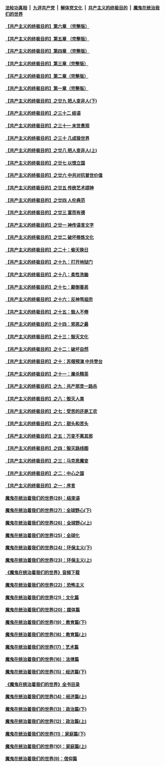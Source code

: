 ####  [法轮功真相](../../../../basic/blob/master/README.md?t=04062130) &nbsp;|&nbsp; [九评共产党](../../../../9ping.md/blob/master/README.md?t=04062130) &nbsp;|&nbsp; [解体党文化](../../../../jtdwh.md/blob/master/README.md?t=04062130)  &nbsp;|&nbsp; [共产主义的终极目的](../../../../gczydzjmd.md/blob/master/README.md?t=04062130) &nbsp;|&nbsp; [魔鬼在统治我们的世界](../../../../mgztzwmdsj.md/blob/master/README.md?t=04062130) 

#### [【共产主义的终极目的】第六章 （完整版）](../pages/nsc422/n11428913.md?t=04062130) 

#### [【共产主义的终极目的】第五章 （完整版）](../pages/nsc422/n11428912.md?t=04062130) 

#### [【共产主义的终极目的】第四章 （完整版）](../pages/nsc422/n11428907.md?t=04062130) 

#### [【共产主义的终极目的】第三章（完整版）](../pages/nsc422/n11428848.md?t=04062130) 

#### [【共产主义的终极目的】第二章（完整版）](../pages/nsc422/n11428831.md?t=04062130) 

#### [【共产主义的终极目的】第一章（完整版）](../pages/nsc422/n11417651.md?t=04062130) 

#### [【共产主义的终极目的】之廿九 把人变非人(下)](../pages/nsc422/n11344140.md?t=04062130) 

#### [【共产主义的终极目的】之三十二 结语](../pages/nsc422/n11360535.md?t=04062130) 

#### [【共产主义的终极目的】之三十一 末世景观](../pages/nsc422/n11351129.md?t=04062130) 

#### [【共产主义的终极目的】之三十 几成狼世界](../pages/nsc422/n11348280.md?t=04062130) 

#### [【共产主义的终极目的】之廿八 把人变非人(上)](../pages/nsc422/n11340492.md?t=04062130) 

#### [【共产主义的终极目的】之廿七 以恨立国](../pages/nsc422/n11336944.md?t=04062130) 

#### [【共产主义的终极目的】之廿六 中共对抗普世价值](../pages/nsc422/n11324785.md?t=04062130) 

#### [【共产主义的终极目的】之廿五 传统艺术颂神](../pages/nsc422/n11296396.md?t=04062130) 

#### [【共产主义的终极目的】之廿四 人伦典范](../pages/nsc422/n11296397.md?t=04062130) 

#### [【共产主义的终极目的】之廿三 富而有德](../pages/nsc422/n11283598.md?t=04062130) 

#### [【共产主义的终极目的】之廿一 神传语言文字](../pages/nsc422/n11263265.md?t=04062130) 

#### [【共产主义的终极目的】之廿二 破坏修炼文化](../pages/nsc422/n11245728.md?t=04062130) 

#### [【共产主义的终极目的】之二十：偷天换日](../pages/nsc422/n11238846.md?t=04062130) 

#### [【共产主义的终极目的】之十九：打开地狱门](../pages/nsc422/n11206376.md?t=04062130) 

#### [【共产主义的终极目的】之十八：柔性洗脑](../pages/nsc422/n11199994.md?t=04062130) 

#### [【共产主义的终极目的】之十七：颠倒善恶](../pages/nsc422/n11179782.md?t=04062130) 

#### [【共产主义的终极目的】之十六：反神骂祖宗](../pages/nsc422/n11166798.md?t=04062130) 

#### [【共产主义的终极目的】之十五：毁人不倦](../pages/nsc422/n11166792.md?t=04062130) 

#### [【共产主义的终极目的】之十四：邪恶之最](../pages/nsc422/n11150249.md?t=04062130) 

#### [【共产主义的终极目的】之十三：毁灭文化](../pages/nsc422/n11135227.md?t=04062130) 

#### [【共产主义的终极目的】之十二：破坏自然](../pages/nsc422/n11135214.md?t=04062130) 

#### [【共产主义的终极目的】之十：苏俄预演 中共登台](../pages/nsc422/n11118424.md?t=04062130) 

#### [【共产主义的终极目的】之十一：屠杀精英](../pages/nsc422/n11118442.md?t=04062130) 

#### [【共产主义的终极目的】之九：共产邪灵一路杀](../pages/nsc422/n11114139.md?t=04062130) 

#### [【共产主义的终极目的】之八：毁灭人类](../pages/nsc422/n11108503.md?t=04062130) 

#### [【共产主义的终极目的】之七：受苦的还是工农](../pages/nsc422/n11101809.md?t=04062130) 

#### [【共产主义的终极目的】之六：甜头和苦头](../pages/nsc422/n11096971.md?t=04062130) 

#### [【共产主义的终极目的】之五：万变不离其邪](../pages/nsc422/n11091285.md?t=04062130) 

#### [【共产主义的终极目的】之四：毁灭路线图](../pages/nsc422/n11086284.md?t=04062130) 

#### [【共产主义的终极目的】之三：马克思魔变](../pages/nsc422/n11061941.md?t=04062130) 

#### [【共产主义的终极目的】之二：中心之国](../pages/nsc422/n11047728.md?t=04062130) 

#### [【共产主义的终极目的】之一：序言](../pages/nsc422/n11086077.md?t=04062130) 

#### [魔鬼在统治着我们的世界(28)：结束语](../pages/nsc422/n10936246.md?t=04062130) 

#### [魔鬼在统治着我们的世界(27)：全球野心(下)](../pages/nsc422/n10928319.md?t=04062130) 

#### [魔鬼在统治着我们的世界(26)：全球野心(上)](../pages/nsc422/n10900318.md?t=04062130) 

#### [魔鬼在统治着我们的世界(25)：全球化](../pages/nsc422/n10788205.md?t=04062130) 

#### [魔鬼在统治着我们的世界(24)：环保主义(下)](../pages/nsc422/n10695307.md?t=04062130) 

#### [魔鬼在统治着我们的世界(23)：环保主义(上)](../pages/nsc422/n10688613.md?t=04062130) 

#### [《魔鬼在统治着我们的世界》音频下载](../pages/nsc422/n10635553.md?t=04062130) 

#### [魔鬼在统治着我们的世界(22)：恐怖主义](../pages/nsc422/n10614727.md?t=04062130) 

#### [魔鬼在统治着我们的世界(21)：文化篇](../pages/nsc422/n10597706.md?t=04062130) 

#### [魔鬼在统治着我们的世界(20)：媒体篇](../pages/nsc422/n10586579.md?t=04062130) 

#### [魔鬼在统治着我们的世界(19)：教育篇(下)](../pages/nsc422/n10564808.md?t=04062130) 

#### [魔鬼在统治着我们的世界(18)：教育篇(上)](../pages/nsc422/n10526970.md?t=04062130) 

#### [魔鬼在统治着我们的世界(17)：艺术篇](../pages/nsc422/n10499093.md?t=04062130) 

#### [魔鬼在统治着我们的世界(16)：法律篇](../pages/nsc422/n10485969.md?t=04062130) 

#### [魔鬼在统治着我们的世界(15)：经济篇(下)](../pages/nsc422/n10469975.md?t=04062130) 

#### [《魔鬼在统治着我们的世界》全书目录](../pages/nsc422/n10464261.md?t=04062130) 

#### [魔鬼在统治着我们的世界(14)：经济篇(上)](../pages/nsc422/n10457370.md?t=04062130) 

#### [魔鬼在统治着我们的世界(13)：政治篇(下)](../pages/nsc422/n10448270.md?t=04062130) 

#### [魔鬼在统治着我们的世界(12)：政治篇(上)](../pages/nsc422/n10444576.md?t=04062130) 

#### [魔鬼在统治着我们的世界(11)：家庭篇(下)](../pages/nsc422/n10440961.md?t=04062130) 

#### [魔鬼在统治着我们的世界(10)：家庭篇(上)](../pages/nsc422/n10435448.md?t=04062130) 

#### [魔鬼在统治着我们的世界(9)：信仰篇](../pages/nsc422/n10432159.md?t=04062130) 

